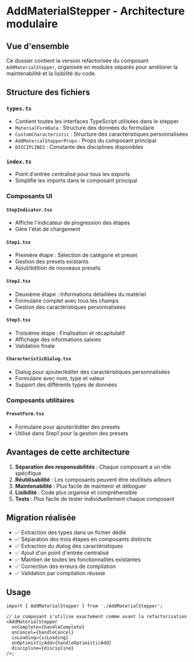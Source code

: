 # AddMaterialStepper - Architecture modulaire

## Vue d'ensemble

Ce dossier contient la version refactorisée du composant `AddMaterialStepper`, organisée en modules séparés pour améliorer la maintenabilité et la lisibilité du code.

## Structure des fichiers

### `types.ts`

- Contient toutes les interfaces TypeScript utilisées dans le stepper
- `MaterialFormData` : Structure des données du formulaire
- `CustomCharacteristic` : Structure des caractéristiques personnalisées
- `AddMaterialStepperProps` : Props du composant principal
- `DISCIPLINES` : Constante des disciplines disponibles

### `index.ts`

- Point d'entrée centralisé pour tous les exports
- Simplifie les imports dans le composant principal

### Composants UI

#### `StepIndicator.tsx`

- Affiche l'indicateur de progression des étapes
- Gère l'état de chargement

#### `Step1.tsx`

- Première étape : Sélection de catégorie et preset
- Gestion des presets existants
- Ajout/édition de nouveaux presets

#### `Step2.tsx`

- Deuxième étape : Informations détaillées du matériel
- Formulaire complet avec tous les champs
- Gestion des caractéristiques personnalisées

#### `Step3.tsx`

- Troisième étape : Finalisation et récapitulatif
- Affichage des informations saisies
- Validation finale

#### `CharacteristicDialog.tsx`

- Dialog pour ajouter/éditer des caractéristiques personnalisées
- Formulaire avec nom, type et valeur
- Support des différents types de données

### Composants utilitaires

#### `PresetForm.tsx`

- Formulaire pour ajouter/éditer des presets
- Utilisé dans Step1 pour la gestion des presets

## Avantages de cette architecture

1. **Séparation des responsabilités** : Chaque composant a un rôle spécifique
2. **Réutilisabilité** : Les composants peuvent être réutilisés ailleurs
3. **Maintenabilité** : Plus facile de maintenir et déboguer
4. **Lisibilité** : Code plus organisé et compréhensible
5. **Tests** : Plus facile de tester individuellement chaque composant

## Migration réalisée

- ✅ Extraction des types dans un fichier dédié
- ✅ Séparation des trois étapes en composants distincts
- ✅ Extraction du dialog des caractéristiques
- ✅ Ajout d'un point d'entrée centralisé
- ✅ Maintien de toutes les fonctionnalités existantes
- ✅ Correction des erreurs de compilation
- ✅ Validation par compilation réussie

## Usage

```tsx
import { AddMaterialStepper } from './AddMaterialStepper';

// Le composant s'utilise exactement comme avant la refactorisation
<AddMaterialStepper
  onComplete={handleComplete}
  onCancel={handleCancel}
  isLoading={isLoading}
  onOptimisticAdd={handleOptimisticAdd}
  discipline={discipline}
/>;
```
